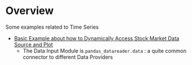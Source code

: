 
# Overview 

Some examples related to Time Series 
- [Basic Example about how to Dynamically Access Stock Market Data Source and Plot](time_series_basic1.ipynb)
  - The Data Input Module is `pandas_datareader.data` : a quite common connector to different Data Providers 




